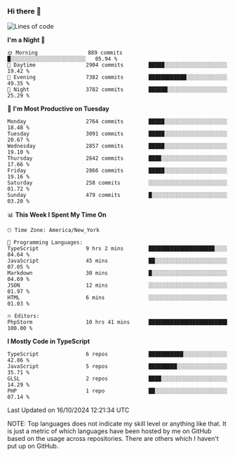 ### Hi there 👋

<!--
**LynxJinxxy/LynxJinxxy** is a ✨ _special_ ✨ repository because its `README.md` (this file) appears on your GitHub profile.

Here are some ideas to get you started:

- 🔭 I’m currently working on ...
- 🌱 I’m currently learning ...
- 👯 I’m looking to collaborate on ...
- 🤔 I’m looking for help with ...
- 💬 Ask me about ...
- 📫 How to reach me: ...
- 😄 Pronouns: ...
- ⚡ Fun fact: ...
-->

<!--START_SECTION:waka-->
![Lines of code](https://img.shields.io/badge/From%20Hello%20World%20I%27ve%20Written-32.0%20million%20lines%20of%20code-blue)

**I'm a Night 🦉** 

```text
🌞 Morning                889 commits         █░░░░░░░░░░░░░░░░░░░░░░░░   05.94 % 
🌆 Daytime                2904 commits        █████░░░░░░░░░░░░░░░░░░░░   19.42 % 
🌃 Evening                7382 commits        ████████████░░░░░░░░░░░░░   49.35 % 
🌙 Night                  3782 commits        ██████░░░░░░░░░░░░░░░░░░░   25.29 % 
```
📅 **I'm Most Productive on Tuesday** 

```text
Monday                   2764 commits        █████░░░░░░░░░░░░░░░░░░░░   18.48 % 
Tuesday                  3091 commits        █████░░░░░░░░░░░░░░░░░░░░   20.67 % 
Wednesday                2857 commits        █████░░░░░░░░░░░░░░░░░░░░   19.10 % 
Thursday                 2642 commits        ████░░░░░░░░░░░░░░░░░░░░░   17.66 % 
Friday                   2866 commits        █████░░░░░░░░░░░░░░░░░░░░   19.16 % 
Saturday                 258 commits         ░░░░░░░░░░░░░░░░░░░░░░░░░   01.72 % 
Sunday                   479 commits         █░░░░░░░░░░░░░░░░░░░░░░░░   03.20 % 
```


📊 **This Week I Spent My Time On** 

```text
🕑︎ Time Zone: America/New_York

💬 Programming Languages: 
TypeScript               9 hrs 2 mins        █████████████████████░░░░   84.64 % 
JavaScript               45 mins             ██░░░░░░░░░░░░░░░░░░░░░░░   07.05 % 
Markdown                 30 mins             █░░░░░░░░░░░░░░░░░░░░░░░░   04.69 % 
JSON                     12 mins             ░░░░░░░░░░░░░░░░░░░░░░░░░   01.97 % 
HTML                     6 mins              ░░░░░░░░░░░░░░░░░░░░░░░░░   01.03 % 

🔥 Editors: 
PhpStorm                 10 hrs 41 mins      █████████████████████████   100.00 % 
```

**I Mostly Code in TypeScript** 

```text
TypeScript               6 repos             ███████████░░░░░░░░░░░░░░   42.86 % 
JavaScript               5 repos             █████████░░░░░░░░░░░░░░░░   35.71 % 
GLSL                     2 repos             ████░░░░░░░░░░░░░░░░░░░░░   14.29 % 
PHP                      1 repo              ██░░░░░░░░░░░░░░░░░░░░░░░   07.14 % 
```




 Last Updated on 16/10/2024 12:21:34 UTC
<!--END_SECTION:waka-->
NOTE: Top languages does not indicate my skill level or anything like that. It is just a metric of which languages have been hosted by me on GitHub based on the usage across repositories. There are others which I haven't put up on GitHub.
